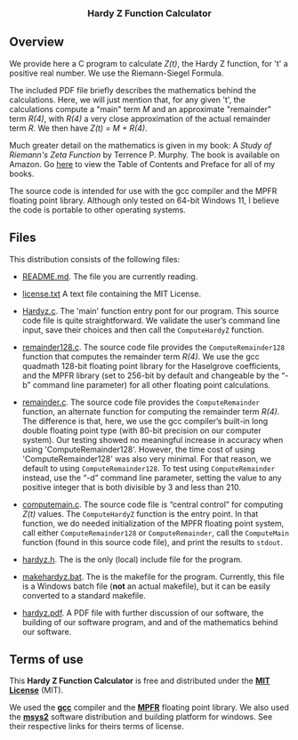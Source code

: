 
<div align="center">
  <h3>Hardy Z Function Calculator</h3> 
</div>

## Overview

We provide here a C program to calculate *Z(t)*, the Hardy Z function, for 't' a positive real number.  We use the Riemann-Siegel Formula.  

The included PDF file briefly describes the mathematics behind the calculations.  Here, we will just mention
that, for any given 't', the calculations compute a "main" term *M* and an approximate "remainder" term *R(4)*,
with *R(4)* a very close approximation of the actual remainder term *R*. We then have *Z(t) = M + R(4)*.

Much greater detail on the mathematics is given in my book: 
A *Study of Riemann's Zeta Function* by Terrence P. Murphy.  The book is available on Amazon.  Go [here][website-link] to 
view the Table of Contents and Preface for all of my books.

The source code is intended for use with the gcc compiler and the MPFR floating point library.  Although only tested on 
64-bit Windows 11, I believe the code is portable to other operating systems.

## Files

This distribution consists of the following files:

  * [README.md][readme-link]. The file you are currently reading.
  
  * [license.txt][license-link] A text file containing the MIT License.
	
  * [Hardyz.c][hardyz-c-link]. The 'main' function entry pont for our program.  This source code file is 
  quite straightforward. We validate the user’s command line input, save their
  choices and then call the `ComputeHardyZ` function.
 
  * [remainder128.c][remainder128-c-link]. The source code file provides the 
  `ComputeRemainder128` function that computes the remainder term *R(4)*.
  We use the gcc quadmath 128-bit floating point library for the Haselgrove
  coefficients, and the MPFR library (set to 256-bit by default and changeable by the “-b” command line
  parameter) for all other floating point calculations.
 
  * [remainder.c][remainder-c-link]. The source code file provides the 
  `ComputeRemainder` function, an alternate function for computing the remainder term *R(4)*.
  The difference is that, here, we use the gcc compiler’s built-in long double floating
  point type (with 80-bit precision on our computer system).
  Our testing showed no meaningful increase in accuracy when using 'ComputeRemainder128'.
  However, the time cost of using 'ComputeRemainder128' was also very minimal. For that reason,
  we default to using `ComputeRemainder128`. To test using `ComputeRemainder` instead, use the “-d”
  command line parameter, setting the value to any positive integer that is both divisible by 3 and less than 210.
 
  * [computemain.c][computemain-c-link]. The source code file is “central control” for computing 
  *Z(t)* values. The `ComputeHardyZ` function is the entry point. In that function, we
  do needed initialization of the MPFR floating point system, call either `ComputeRemainder128`
  or `ComputeRemainder`, call the `ComputeMain` function (found in this source code file), and 
  print the results to `stdout`.
  
  * [hardyz.h][hardyz-h-link]. The is the only (local) include file for the program.  
  
  * [makehardyz.bat][makehardyz-bat-link]. The is the makefile for the program.  Currently,
  this file is a Windows batch file (**not** an actual makefile), but it can be easily converted to 
  a standard makefile.
  
  * [hardyz.pdf][hardyz-pdf-link]. A PDF file with further discussion of our software, the building
  of our software program, and and of the mathematics behind our software. 

## Terms of use

This **Hardy Z Function Calculator** is free and distributed under the
[**MIT License**][license-link] (MIT). 

We used the [**gcc**][gcc-gnu-link] compiler and the [**MPFR**][mpfr-link] floating point library.
We also used the [**msys2**][msys2-link] software distribution and building platform for windows.
See their respective links for theirs terms of license.  

[website-link]:			https://riemann1859.com
[license-link]:			https://github.com/terry98004/Test/blob/master/license.txt
[readme-link]:			https://github.com/terry98004/Test/blob/master/README.md
[hardyz-c-link]:		https://github.com/terry98004/Test/blob/master/hardyz.c
[remainder128-c-link]:		https://github.com/terry98004/Test/blob/master/remainder128.c
[remainder-c-link]:		https://github.com/terry98004/Test/blob/master/remainder.c
[computemain-c-link]:		https://github.com/terry98004/Test/blob/master/computemain.c
[hardyz-h-link]:		https://github.com/terry98004/Test/blob/master/hardyz.h
[makehardyz-bat-link]:		https://github.com/terry98004/Test/blob/master/makehardyz.bat
[hardyz-pdf-link]:		https://github.com/terry98004/Test/blob/master/hardyz.pdf
[mpfr-link]:			https://www.mpfr.org/
[gcc-gnu-link]:			https://gcc.gnu.org/
[msys2-link]:			https://www.msys2.org/
